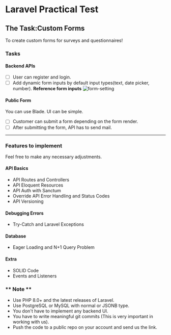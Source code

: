# Laravel Practical Test

## The Task:Custom Forms

To create custom forms for surveys and questionnaires!

### Tasks

#### Backend APIs
- [ ] User can register and login.
- [ ] Add dynamic form inputs by default input types(text, date picker, number).
  **Reference form inputs**
  <img alt="form-setting" src="form-setting.png">

#### Public Form
You can use Blade. UI can be simple.

- [ ] Customer can submit a form depending on the form render.
- [ ] After submitting the form, API has to send mail.

<hr>

### Features to implement
Feel free to make any necessary adjustments.

#### API Basics
- API Routes and Controllers
- API Eloquent Resources
- API Auth with Sanctum
- Override API Error Handling and Status Codes
- API Versioning

#### Debugging Errors
- Try-Catch and Laravel Exceptions

#### Database
- Eager Loading and N+1 Query Problem

#### Extra
- SOLID Code
- Events and Listeners

### ** Note **
- Use PHP 8.0+ and the latest releases of Laravel.
- Use PostgreSQL or MySQL with normal or JSONB type.
- You don't have to implement any backend UI.
- You have to write meaningful git commits (This is very important in working with us).
- Push the code to a public repo on your account and send us the link.
